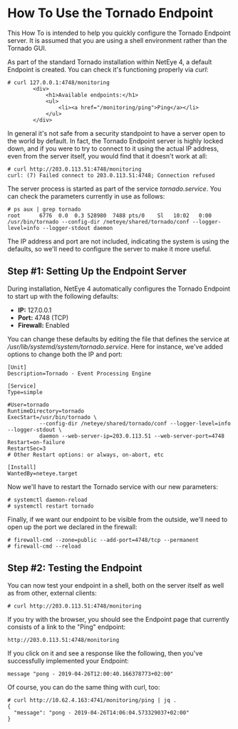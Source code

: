 # <a id="tornado-howto-endpoint"></a> How To Use the Tornado Endpoint

This How To is intended to help you quickly configure the Tornado Endpoint server.
It is assumed that you are using a shell environment rather than the Tornado GUI.

As part of the standard Tornado installation within NetEye 4, a default Endpoint is
created.  You can check it's functioning properly via *curl*:
```
# curl 127.0.0.1:4748/monitoring
        <div>
            <h1>Available endpoints:</h1>
            <ul>
                <li><a href="/monitoring/ping">Ping</a></li>
            </ul>
        </div>
```

In general it's not safe from a security standpoint to have a server open to the world by default.
In fact, the Tornado Endpoint server is highly locked down, and if you were to try to connect to
it using the actual IP address, even from the server itself, you would find that it doesn't work
at all:
```
# curl http://203.0.113.51:4748/monitoring
curl: (7) Failed connect to 203.0.113.51:4748; Connection refused
```

The server process is started as part of the service *tornado.service*.  You can check the
parameters currently in use as follows:
```
# ps aux | grep tornado
root      6776  0.0  0.3 528980  7488 pts/0    Sl   10:02   0:00 /usr/bin/tornado --config-dir /neteye/shared/tornado/conf --logger-level=info --logger-stdout daemon
```

The IP address and port are not included, indicating the system is using the defaults, so we'll
need to configure the server to make it more useful.



## <a id="tornado-howto-endpoint-step1"></a> Step #1:  Setting Up the Endpoint Server

During installation, NetEye 4 automatically configures the Tornado Endpoint to start up with
the following defaults:
* **IP:**  127.0.0.1
* **Port:**  4748 (TCP)
* **Firewall:**  Enabled

You can change these defaults by editing the file that defines the service at
*/usr/lib/systemd/system/tornado.service*.  Here for instance, we've added options to change both
the IP and port:
```
[Unit]
Description=Tornado - Event Processing Engine

[Service]
Type=simple

#User=tornado
RuntimeDirectory=tornado
ExecStart=/usr/bin/tornado \
          --config-dir /neteye/shared/tornado/conf --logger-level=info --logger-stdout \
          daemon --web-server-ip=203.0.113.51 --web-server-port=4748
Restart=on-failure
RestartSec=3
# Other Restart options: or always, on-abort, etc

[Install]
WantedBy=neteye.target
```

Now we'll have to restart the Tornado service with our new parameters:
```
# systemctl daemon-reload
# systemctl restart tornado
```

Finally, if we want our endpoint to be visible from the outside, we'll need to open up the port
we declared in the firewall:
```
# firewall-cmd --zone=public --add-port=4748/tcp --permanent
# firewall-cmd --reload
```

<!-- Should we mention 0.0.0.0?  If so, what specifically about it? -->



## <a id="tornado-howto-endpoint-step2"></a>  Step #2:  Testing the Endpoint

You can now test your endpoint in a shell, both on the server itself as well as from other,
external clients:
```
# curl http://203.0.113.51:4748/monitoring
```

If you try with the browser, you should see the Endpoint page that currently consists of a link
to the "Ping" endpoint: 
```
http://203.0.113.51:4748/monitoring
```

If you click on it and see a response like the following, then you've successfully implemented
your Endpoint:
```
message	"pong - 2019-04-26T12:00:40.166378773+02:00"
```

Of course, you can do the same thing with curl, too:
```
# curl http://10.62.4.163:4741/monitoring/ping | jq .
{
  "message": "pong - 2019-04-26T14:06:04.573329037+02:00"
}
```
